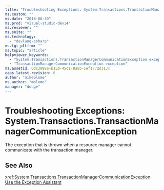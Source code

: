 ```yaml
---
title: "Troubleshooting Exceptions: System.Transactions.TransactionManagerCommunicationException | Microsoft Docs"
ms.custom: ""
ms.date: "2018-06-30"
ms.prod: "visual-studio-dev14"
ms.reviewer: ""
ms.suite: ""
ms.technology: 
  - "devlang-csharp"
ms.tgt_pltfrm: ""
ms.topic: "article"
helpviewer_keywords: 
  - "System.Transactions.TransactionManagerCommunicationException exception"
  - "TransactionManagerCommunicationException exception"
ms.assetid: 0dc3098e-b15b-45c1-8a8b-5ef1772d313c
caps.latest.revision: 6
author: "mikeblome"
ms.author: "mblome"
manager: "douge"
---
```

# Troubleshooting Exceptions: System.Transactions.TransactionManagerCommunicationException
The exception that is thrown when a resource manager cannot communicate with the transaction manager.  
  
## See Also  
 <xref:System.Transactions.TransactionManagerCommunicationException>   
 [Use the Exception Assistant](http://msdn.microsoft.com/library/e0a78c50-7318-4d54-af51-40c00aea8711)